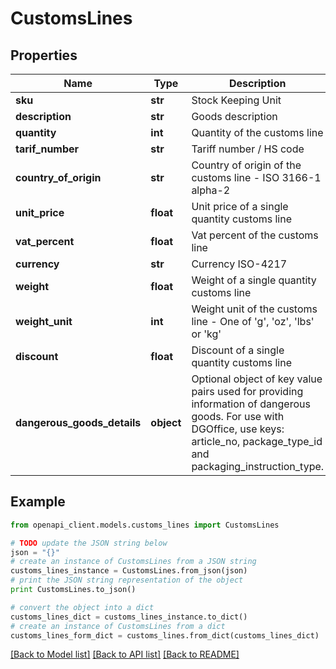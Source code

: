 # CustomsLines


## Properties
Name | Type | Description | Notes
------------ | ------------- | ------------- | -------------
**sku** | **str** | Stock Keeping Unit | [optional] 
**description** | **str** | Goods description | [optional] 
**quantity** | **int** | Quantity of the customs line | [optional] 
**tarif_number** | **str** | Tariff number / HS code | [optional] 
**country_of_origin** | **str** | Country of origin of the customs line - ISO 3166-1 alpha-2 | [optional] 
**unit_price** | **float** | Unit price of a single quantity customs line | [optional] 
**vat_percent** | **float** | Vat percent of the customs line | [optional] 
**currency** | **str** | Currency ISO-4217 | [optional] 
**weight** | **float** | Weight of a single quantity customs line | [optional] 
**weight_unit** | **int** | Weight unit of the customs line - One of &#39;g&#39;, &#39;oz&#39;, &#39;lbs&#39; or &#39;kg&#39; | [optional] 
**discount** | **float** | Discount of a single quantity customs line | [optional] 
**dangerous_goods_details** | **object** | Optional object of key value pairs used for providing information of dangerous goods. For use with DGOffice, use keys: article_no, package_type_id and packaging_instruction_type. | [optional] 

## Example

```python
from openapi_client.models.customs_lines import CustomsLines

# TODO update the JSON string below
json = "{}"
# create an instance of CustomsLines from a JSON string
customs_lines_instance = CustomsLines.from_json(json)
# print the JSON string representation of the object
print CustomsLines.to_json()

# convert the object into a dict
customs_lines_dict = customs_lines_instance.to_dict()
# create an instance of CustomsLines from a dict
customs_lines_form_dict = customs_lines.from_dict(customs_lines_dict)
```
[[Back to Model list]](../README.md#documentation-for-models) [[Back to API list]](../README.md#documentation-for-api-endpoints) [[Back to README]](../README.md)


